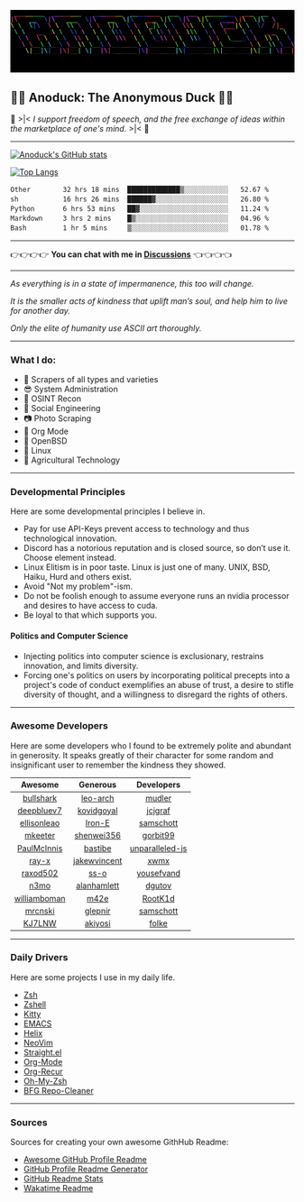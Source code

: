 ![Banner](me.svg)

## :duck::duck: Anoduck: The Anonymous Duck :duck::duck:

:stars: >|< *I support freedom of speech, and the free exchange of ideas within the marketplace of one's mind.* >|< :stars:

----------

[![Anoduck's GitHub stats](https://github-readme-stats.vercel.app/api?username=anoduck&show_icons=true&theme=radical)](https://github.com/anoduck)

[![Top Langs](https://github-readme-stats.vercel.app/api/top-langs/?username=anoduck&layout=compact&theme=radical&hide=c,perl,0makefile,m4,ruby&langs_count=7)](https://github.com/anoduck)


<!--START_SECTION:waka-->

```txt
Other        32 hrs 18 mins  █████████████▒░░░░░░░░░░░   52.67 %
sh           16 hrs 26 mins  ██████▓░░░░░░░░░░░░░░░░░░   26.80 %
Python       6 hrs 53 mins   ██▓░░░░░░░░░░░░░░░░░░░░░░   11.24 %
Markdown     3 hrs 2 mins    █▒░░░░░░░░░░░░░░░░░░░░░░░   04.96 %
Bash         1 hr 5 mins     ▒░░░░░░░░░░░░░░░░░░░░░░░░   01.78 %
```

<!--END_SECTION:waka-->

------------

:point_right::point_right::point_right::point_right: **You can chat with me in [Discussions](https://github.com/anoduck/anoduck/discussions)** :point_left::point_left::point_left::point_left:

------------

_As everything is in a state of impermanence, this too will change._

_It is the smaller acts of kindness that uplift man’s soul, and help him to live for another day._

_Only the elite of humanity use ASCII art thoroughly._

------------

### What I do:

- :satellite: Scrapers of all types and varieties
- :sunglasses: System Administration
- :footprints: OSINT Recon
- :busts_in_silhouette: Social Engineering
- :camera: Photo Scraping
- :unicorn: Org Mode
- :blowfish: OpenBSD
- :penguin: Linux
- :deciduous_tree: Agricultural Technology

------------

### Developmental Principles

Here are some developmental principles I believe in.

- Pay for use API-Keys prevent access to technology and thus technological innovation.
- Discord has a notorious reputation and is closed source, so don’t use it. Choose element instead.
- Linux Elitism is in poor taste. Linux is just one of many. UNIX, BSD, Haiku, Hurd and others exist.
- Avoid "Not my problem"-ism.
- Do not be foolish enough to assume everyone runs an nvidia processor and desires to have access to cuda.
- Be loyal to that which supports you. 

#### Politics and Computer Science

- Injecting politics into computer science is exclusionary, restrains innovation, and limits diversity.
- Forcing one's politics on users by incorporating political precepts into a project's code of conduct
  exemplifies an abuse of trust, a desire to stifle diversity of thought, and a willingness to disregard
  the rights of others.

------------

### Awesome Developers

Here are some developers who I found to be extremely polite and abundant in generosity. It speaks
greatly of their character for some random and insignificant user to remember the kindness they showed.


<center>

| Awesome                                         | Generous                                        | Developers                                            |
|:-----------------------------------------------:|:-----------------------------------------------:|:-----------------------------------------------------:|
| [bullshark](https://github.com/bullshark)       | [leo-arch](https://github.com/leo-arch)         | [mudler](https://github.com/mudler)                   |
| [deepbluev7](https://github.com/deepbluev7)     | [kovidgoyal](https://github.com/kovidgoyal)     | [jcjgraf](https://github.com/jcjgraf)                 |
| [ellisonleao](https://github.com/ellisonleao)   | [Iron-E](https://github.com/Iron-E)             | [samschott](https://github.com/samschott)             |
| [mkeeter](https://github.com/mkeeter)           | [shenwei356](https://github.com/shenwei356)     | [gorbit99](https://github.com/gorbit99)               |
| [PaulMcInnis](https://github.com/PaulMcInnis)   | [bastibe](https://github.com/bastibe)           | [unparalleled-js](https://github.com/unparalleled-js) |
| [ray-x](https://github.com/ray-x)               | [jakewvincent](https://github.com/jakewvincent) | [xwmx](https://github.com/xwmx)                       |
| [raxod502](https://github.com/raxod502)         | [ss-o](https://github.com/ss-o)                 | [yousefvand](https://github.com/yousefvand)           |
| [n3mo](https://github.com/n3mo)                 | [alanhamlett](https://github.com/alanhamlett)   | [dgutov](https://github.com/dgutov)                   |
| [williamboman](https://github.com/williamboman) | [m42e](https://github.com/m42e)                 | [RootK1d](https://github.com/Roo7K1d)                 |
| [mrcnski](https://github.com/mrcnski)           | [glepnir](https://github.com/glepnir)           | [samschott](https://github.com/samschott)             |
| [KJ7LNW](https://github.com/KJ7LNW)             | [akiyosi](https://github.com/akiyosi)           | [folke](https://github.com/folke)                     |
</center>


-------------

### Daily Drivers

Here are some projects I use in my daily life.

- [Zsh](https://www.zsh.org/)
- [Zshell](https://wiki.zshell.dev/)
- [Kitty](https://sw.kovidgoyal.net/kitty)
- [EMACS](https://www.gnu.org/software/emacs/)
- [Helix](https://helix-editor.com/)
- [NeoVim](https://neovim.io/)
- [Straight.el](https://github.com/radian-software/straight.el)
- [Org-Mode](https://orgmode.org)
- [Org-Recur](https://github.com/mrcnski/org-recur)
- [Oh-My-Zsh](https://github.com/robbyrussell/oh-my-zsh/)
- [BFG Repo-Cleaner](https://rtyley.github.io/bfg-repo-cleaner/)

--------------

### Sources

Sources for creating your own awesome GithHub Readme:

- [Awesome GitHub Profile Readme](https://github.com/abhisheknaiidu/awesome-github-profile-readme)
- [GitHub Profile Readme Generator](https://github.com/rahuldkjain/github-profile-readme-generator)
- [GitHub Readme Stats](https://github.com/anuraghazra/github-readme-stats)
- [Wakatime Readme](https://github.com/anmol098/waka-readme-stats)
